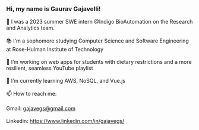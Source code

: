 ### Hi, my name is Gaurav Gajavelli!<br>

👋 I was a 2023 summer SWE intern @Indigo BioAutomation on the Research and Analytics team.<br><br>
📚 I'm a sophomore studying Computer Science and Software Engineering at Rose-Hulman Institute of Technology<br><br>
🔭 I’m working on web apps for students with dietary restrictions and a more resilient, seamless YouTube playlist<br><br>
🌱 I’m currently learning AWS, NoSQL, and Vue.js<br><br>
📫 How to reach me:<br><br>
Gmail: gajavegs@gmail.com<br><br>
Linkedin: https://www.linkedin.com/in/gajavegs/

